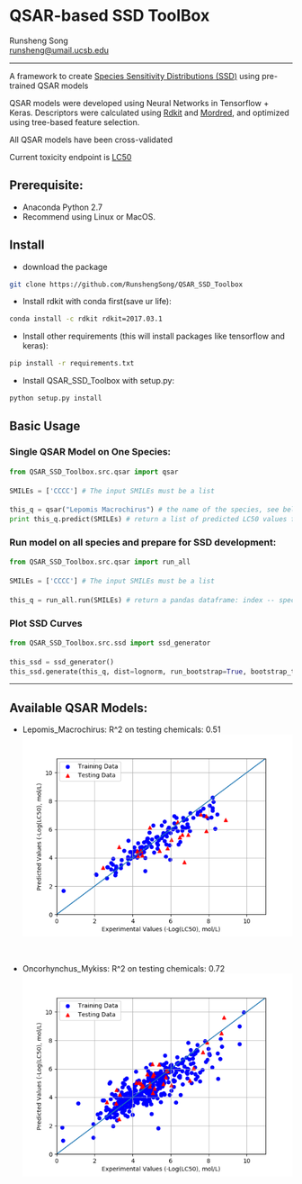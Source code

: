 # QSAR-based SSD ToolBox

Runsheng Song </br>
runsheng@umail.ucsb.edu

---
A framework to create [Species Sensitivity Distributions (SSD)](https://www3.epa.gov/caddis/da_advanced_2.html) using pre-trained QSAR models

QSAR models were developed using Neural Networks in Tensorflow + Keras. 
Descriptors were calculated using [Rdkit](https://github.com/rdkit/rdkit) and [Mordred](https://github.com/mordred-descriptor/mordred), and optimized using tree-based feature selection.

All QSAR models have been cross-validated

Current toxicity endpoint is [LC50](http://www.businessdictionary.com/definition/lethal-concentration-50-LC50.html)

## Prerequisite:
* Anaconda Python 2.7
* Recommend using Linux or MacOS. 

## Install 

* download the package
```bash
git clone https://github.com/RunshengSong/QSAR_SSD_Toolbox
```
* Install rdkit with conda first(save ur life):
```bash
conda install -c rdkit rdkit=2017.03.1
```

* Install other requirements (this will install packages like tensorflow and keras):
```bash
pip install -r requirements.txt
```
* Install QSAR_SSD_Toolbox with setup.py:
```bash
python setup.py install
```

## Basic Usage
### Single QSAR Model on One Species:
```python
from QSAR_SSD_Toolbox.src.qsar import qsar

SMILEs = ['CCCC'] # The input SMILEs must be a list

this_q = qsar("Lepomis Macrochirus") # the name of the species, see below for avaliable species
print this_q.predict(SMILEs) # return a list of predicted LC50 values for the given species
```

### Run model on all species and prepare for SSD development:
```python
from QSAR_SSD_Toolbox.src.qsar import run_all

SMILEs = ['CCCC'] # The input SMILEs must be a list

this_q = run_all.run(SMILEs) # return a pandas dataframe: index -- species name | 'val' -- LC50 values for the input chemicals on corrosponding species. 
```

### Plot SSD Curves
```python
from QSAR_SSD_Toolbox.src.ssd import ssd_generator

this_ssd = ssd_generator()
this_ssd.generate(this_q, dist=lognorm, run_bootstrap=True, bootstrap_time=1000, display=True) # this will return a plot with bootstrap and baseline SSD curves. For more information about bootstrap in SSD refer to this blog: https://edild.github.io/ssd/
```
---
## Available QSAR Models:
* Lepomis_Macrochirus:
R^2 on testing chemicals: 0.51 </br>
![image1](QSAR_SSD_Toolbox/models/Lepomis_Macrochirus/0714a_results.png?raw=true)
</br>

* Oncorhynchus_Mykiss:
R^2 on testing chemicals: 0.72 </br>
![image2](QSAR_SSD_Toolbox/models/Oncorhynchus_Mykiss/0713a_results.png?raw=true)
</br>
